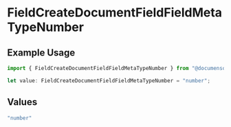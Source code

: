 # FieldCreateDocumentFieldFieldMetaTypeNumber

## Example Usage

```typescript
import { FieldCreateDocumentFieldFieldMetaTypeNumber } from "@documenso/sdk-typescript/models/operations";

let value: FieldCreateDocumentFieldFieldMetaTypeNumber = "number";
```

## Values

```typescript
"number"
```